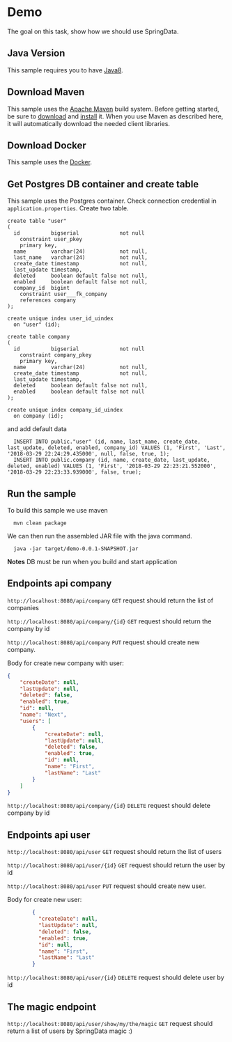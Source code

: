 # Demo

The goal on this task, show how we should use SpringData.

## Java Version

This sample requires you to have
[Java8](https://docs.oracle.com/javase/8/docs/technotes/guides/install/install_overview.html).

## Download Maven

This sample uses the [Apache Maven][maven] build system. Before getting started,
be
sure to [download][maven-download] and [install][maven-install] it. When you use
Maven as described here, it will automatically download the needed client
libraries.

[maven]: https://maven.apache.org
[maven-download]: https://maven.apache.org/download.cgi
[maven-install]: https://maven.apache.org/install.html

## Download Docker

This sample uses the [Docker][docker].

[docker]: https://www.docker.com/. 

## Get Postgres DB container and create table

This sample uses the Postgres container. Check connection credential in `application.properties`. 
Create two table.
```postgresplsql
create table "user"
(
  id          bigserial             not null
    constraint user_pkey
    primary key,
  name        varchar(24)           not null,
  last_name   varchar(24)           not null,
  create_date timestamp             not null,
  last_update timestamp,
  deleted     boolean default false not null,
  enabled     boolean default false not null,
  company_id  bigint
    constraint user___fk_company
    references company
);

create unique index user_id_uindex
  on "user" (id);

create table company
(
  id          bigserial             not null
    constraint company_pkey
    primary key,
  name        varchar(24)           not null,
  create_date timestamp             not null,
  last_update timestamp,
  deleted     boolean default false not null,
  enabled     boolean default false not null
);

create unique index company_id_uindex
  on company (id);
``` 

and add default data

```postgresplsql
  INSERT INTO public."user" (id, name, last_name, create_date, last_update, deleted, enabled, company_id) VALUES (1, 'First', 'Last', '2018-03-29 22:24:29.435000', null, false, true, 1);
  INSERT INTO public.company (id, name, create_date, last_update, deleted, enabled) VALUES (1, 'First', '2018-03-29 22:23:21.552000', '2018-03-29 22:23:33.939000', false, true);
```

## Run the sample

To build this sample we use maven

```
  mvn clean package
```
We can then run the assembled JAR file with the java command.

```
  java -jar target/demo-0.0.1-SNAPSHOT.jar
```

**Notes** DB must be run when you build and start application

## Endpoints api company

`http://localhost:8080/api/company` `GET` request should return the list of companies

`http://localhost:8080/api/company/{id}` `GET` request should return the company by id

`http://localhost:8080/api/company` `PUT` request should create new company. 

Body for create new company with user: 

```json
{
    "createDate": null,
    "lastUpdate": null,
    "deleted": false,
    "enabled": true,
    "id": null,
    "name": "Next",
    "users": [
        {
            "createDate": null,
            "lastUpdate": null,
            "deleted": false,
            "enabled": true,
            "id": null,
            "name": "First",
            "lastName": "Last"
        }
    ]
}
```

`http://localhost:8080/api/company/{id}` `DELETE` request should delete company by id

## Endpoints api user

`http://localhost:8080/api/user` `GET` request should return the list of users

`http://localhost:8080/api/user/{id}` `GET` request should return the user by id

`http://localhost:8080/api/user` `PUT` request should create new user.

Body for create new user:

```json
        {
          "createDate": null,
          "lastUpdate": null,
          "deleted": false,
          "enabled": true,
          "id": null,
          "name": "First",
          "lastName": "Last"
        }

```

`http://localhost:8080/api/user/{id}` `DELETE` request should delete user by id


## The magic endpoint

`http://localhost:8080/api/user/show/my/the/magic` `GET` request should return a list of users by SpringData magic :)
